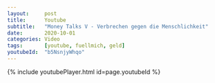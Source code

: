```yaml
---
layout:     post
title:      Youtube
subtitle:   "Money Talks V - Verbrechen gegen die Menschlichkeit"
date:       2020-10-01
categories: Video
tags:       [youtube, fuellmich, geld]
youtubeId:  "b5NsnjyWhqo"
---
```


{% include youtubePlayer.html id=page.youtubeId %}
